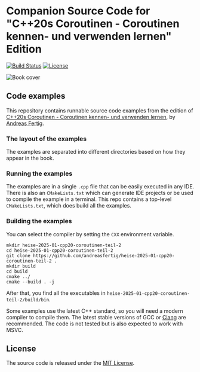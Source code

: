 # Companion Source Code for "C++20s Coroutinen - Coroutinen kennen- und verwenden lernen"  Edition

[![Build Status](https://github.com/andreasfertig/heise-2025-01-cpp20-coroutinen-teil-2/workflows/ci/badge.svg)](https://github.com/andreasfertig/heise-2025-01-cpp20-coroutinen-teil-2/actions/) [![License](https://img.shields.io/badge/license-MIT-blue.svg)](/LICENSE.txt)

![Book cover](.artwork/cover.png)

## Code examples

This repository contains runnable source code examples from the  edition of [C++20s Coroutinen - Coroutinen kennen- und verwenden lernen](https://www.heise.de/select/ix/2025/01), by [Andreas Fertig](https://andreasfertig.com).

### The layout of the examples

The examples are separated into different directories based on how they appear in the book.

### Running the examples

The examples are in a single `.cpp` file that can be easily executed in any IDE. There is also an `CMakeLists.txt` which can generate IDE projects or be used to compile the example in a terminal.
This repo contains a top-level `CMakeLists.txt`, which does build all the examples.

### Building the examples

You can select the compiler by setting the `CXX` environment variable.

```
mkdir heise-2025-01-cpp20-coroutinen-teil-2
cd heise-2025-01-cpp20-coroutinen-teil-2
git clone https://github.com/andreasfertig/heise-2025-01-cpp20-coroutinen-teil-2 .
mkdir build
cd build
cmake ../
cmake --build . -j
```

After that, you find all the executables in `heise-2025-01-cpp20-coroutinen-teil-2/build/bin`.

Some examples use the latest C++ standard, so you will need a modern compiler to compile them. The latest stable versions of GCC or [Clang](https://releases.llvm.org/) are recommended. The code is not tested but is also expected to work with MSVC.

## License

The source code is released under the [MIT License](/LICENSE.txt).

